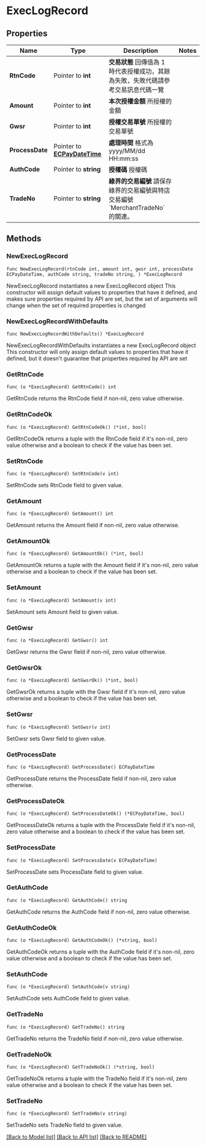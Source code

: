 # ExecLogRecord

## Properties

Name | Type | Description | Notes
------------ | ------------- | ------------- | -------------
**RtnCode** | Pointer to **int** | **交易狀態**   回傳值為 1 時代表授權成功，其餘為失敗，失敗代碼請參考交易訊息代碼一覽  | 
**Amount** | Pointer to **int** | **本次授權金額**  所授權的金額  | 
**Gwsr** | Pointer to **int** | **授權交易單號**  所授權的交易單號  | 
**ProcessDate** | Pointer to [**ECPayDateTime**](ECPayDateTime.md) | **處理時間** 格式為 yyyy/MM/dd HH:mm:ss  | 
**AuthCode** | Pointer to **string** | **授權碼** 授權碼  | 
**TradeNo** | Pointer to **string** | **綠界的交易編號** 請保存綠界的交易編號與特店交易編號 &#x60;MerchantTradeNo&#x60; 的關連。  | 

## Methods

### NewExecLogRecord

`func NewExecLogRecord(rtnCode int, amount int, gwsr int, processDate ECPayDateTime, authCode string, tradeNo string, ) *ExecLogRecord`

NewExecLogRecord instantiates a new ExecLogRecord object
This constructor will assign default values to properties that have it defined,
and makes sure properties required by API are set, but the set of arguments
will change when the set of required properties is changed

### NewExecLogRecordWithDefaults

`func NewExecLogRecordWithDefaults() *ExecLogRecord`

NewExecLogRecordWithDefaults instantiates a new ExecLogRecord object
This constructor will only assign default values to properties that have it defined,
but it doesn't guarantee that properties required by API are set

### GetRtnCode

`func (o *ExecLogRecord) GetRtnCode() int`

GetRtnCode returns the RtnCode field if non-nil, zero value otherwise.

### GetRtnCodeOk

`func (o *ExecLogRecord) GetRtnCodeOk() (*int, bool)`

GetRtnCodeOk returns a tuple with the RtnCode field if it's non-nil, zero value otherwise
and a boolean to check if the value has been set.

### SetRtnCode

`func (o *ExecLogRecord) SetRtnCode(v int)`

SetRtnCode sets RtnCode field to given value.


### GetAmount

`func (o *ExecLogRecord) GetAmount() int`

GetAmount returns the Amount field if non-nil, zero value otherwise.

### GetAmountOk

`func (o *ExecLogRecord) GetAmountOk() (*int, bool)`

GetAmountOk returns a tuple with the Amount field if it's non-nil, zero value otherwise
and a boolean to check if the value has been set.

### SetAmount

`func (o *ExecLogRecord) SetAmount(v int)`

SetAmount sets Amount field to given value.


### GetGwsr

`func (o *ExecLogRecord) GetGwsr() int`

GetGwsr returns the Gwsr field if non-nil, zero value otherwise.

### GetGwsrOk

`func (o *ExecLogRecord) GetGwsrOk() (*int, bool)`

GetGwsrOk returns a tuple with the Gwsr field if it's non-nil, zero value otherwise
and a boolean to check if the value has been set.

### SetGwsr

`func (o *ExecLogRecord) SetGwsr(v int)`

SetGwsr sets Gwsr field to given value.


### GetProcessDate

`func (o *ExecLogRecord) GetProcessDate() ECPayDateTime`

GetProcessDate returns the ProcessDate field if non-nil, zero value otherwise.

### GetProcessDateOk

`func (o *ExecLogRecord) GetProcessDateOk() (*ECPayDateTime, bool)`

GetProcessDateOk returns a tuple with the ProcessDate field if it's non-nil, zero value otherwise
and a boolean to check if the value has been set.

### SetProcessDate

`func (o *ExecLogRecord) SetProcessDate(v ECPayDateTime)`

SetProcessDate sets ProcessDate field to given value.


### GetAuthCode

`func (o *ExecLogRecord) GetAuthCode() string`

GetAuthCode returns the AuthCode field if non-nil, zero value otherwise.

### GetAuthCodeOk

`func (o *ExecLogRecord) GetAuthCodeOk() (*string, bool)`

GetAuthCodeOk returns a tuple with the AuthCode field if it's non-nil, zero value otherwise
and a boolean to check if the value has been set.

### SetAuthCode

`func (o *ExecLogRecord) SetAuthCode(v string)`

SetAuthCode sets AuthCode field to given value.


### GetTradeNo

`func (o *ExecLogRecord) GetTradeNo() string`

GetTradeNo returns the TradeNo field if non-nil, zero value otherwise.

### GetTradeNoOk

`func (o *ExecLogRecord) GetTradeNoOk() (*string, bool)`

GetTradeNoOk returns a tuple with the TradeNo field if it's non-nil, zero value otherwise
and a boolean to check if the value has been set.

### SetTradeNo

`func (o *ExecLogRecord) SetTradeNo(v string)`

SetTradeNo sets TradeNo field to given value.



[[Back to Model list]](../README.md#documentation-for-models) [[Back to API list]](../README.md#documentation-for-api-endpoints) [[Back to README]](../README.md)


